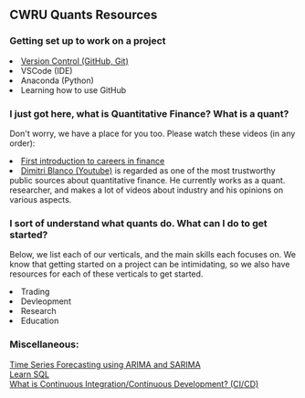 ## CWRU Quants Resources

### Getting set up to work on a project
<li><a href="https://github.com/cwruquants/resources/blob/main/version_control.md">Version Control (GitHub, Git)</a></li>   
<li><a>VSCode</a> (IDE)</li>   
<li><a>Anaconda (Python)</a></li> 
<li>Learning how to use GitHub</li>

### I just got here, what is Quantitative Finance? What is a quant?
Don't worry, we have a place for you too. Please watch these videos (in any order):
<li><a href="https://www.youtube.com/watch?v=cVXQ-pxNuI4">First introduction to careers in finance</a></li>     
<li><a href="https://www.youtube.com/c/dimitribianco">Dimitri Blanco (Youtube)</a> is regarded as one of the most trustworthy public sources about quantitative finance. He currently works as a quant. researcher, and makes a lot of videos about industry and his opinions on various aspects.</li>

### I sort of understand what quants do. What can I do to get started?
Below, we list each of our verticals, and the main skills each focuses on. We know that getting started on a project can be intimidating, so we also have resources for each of these verticals to get started.
<li>Trading</li>
<li>Devleopment</li>
<li>Research</li>
<li>Education</li>


### Miscellaneous:   
<a href="https://neptune.ai/blog/arima-sarima-real-world-time-series-forecasting-guide">Time Series Forecasting using ARIMA and SARIMA</a>     
<a href="https://mystery.knightlab.com/">Learn SQL</a>     
<a href="https://www.redhat.com/en/topics/devops/what-cicd-pipeline">What is Continuous Integration/Continuous Development? (CI/CD)</a>


